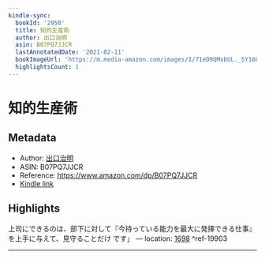 ```yaml
---
kindle-sync:
  bookId: '2958'
  title: 知的生産術
  author: 出口治明
  asin: B07PQ7JJCR
  lastAnnotatedDate: '2021-02-11'
  bookImageUrl: 'https://m.media-amazon.com/images/I/71eD9QMxbUL._SY160.jpg'
  highlightsCount: 1
---
```

# 知的生産術
## Metadata
* Author: [出口治明](https://www.amazon.comundefined)
* ASIN: B07PQ7JJCR
* Reference: https://www.amazon.com/dp/B07PQ7JJCR
* [Kindle link](kindle://book?action=open&asin=B07PQ7JJCR)

## Highlights
上司にできるのは、部下に対して『今持っている能力を最大に発揮できる仕事』を上手に与えて、見守ることだけ です」 — location: [1698](kindle://book?action=open&asin=B07PQ7JJCR&location=1698) ^ref-19903

---
